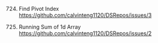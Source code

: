 724. Find Pivot Index  
https://github.com/calvinteng1120/DSRepos/issues/3

1480. Running Sum of 1d Array  
https://github.com/calvinteng1120/DSRepos/issues/2

